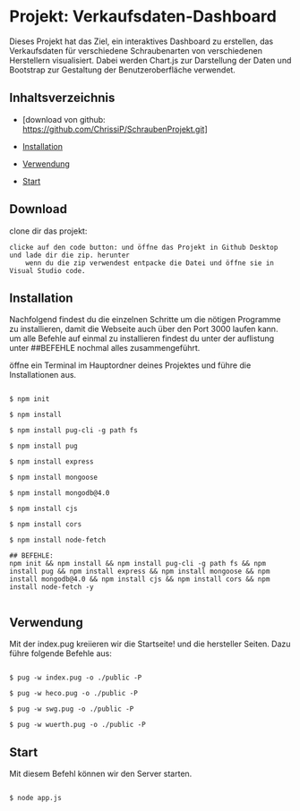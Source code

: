 # Projekt: Verkaufsdaten-Dashboard

Dieses Projekt hat das Ziel, ein interaktives Dashboard zu erstellen, das Verkaufsdaten für verschiedene Schraubenarten von verschiedenen Herstellern visualisiert. Dabei werden Chart.js zur Darstellung der Daten und Bootstrap zur Gestaltung der Benutzeroberfläche verwendet.




## Inhaltsverzeichnis

- [download von github: https://github.com/ChrissiP/SchraubenProjekt.git]

- [Installation](#installation)

- [Verwendung](#verwendung)

- [Start](#start)


## Download

clone dir das projekt:

    clicke auf den code button: und öffne das Projekt in Github Desktop und lade dir die zip. herunter
        wenn du die zip verwendest entpacke die Datei und öffne sie in Visual Studio code.

## Installation


Nachfolgend findest du die einzelnen Schritte um die nötigen Programme zu installieren, damit die Webseite auch über den Port 3000 laufen kann.
um alle Befehle auf einmal zu installieren findest du unter der auflistung unter ##BEFEHLE nochmal alles zusammengeführt.

öffne ein Terminal im Hauptordner deines Projektes und führe die Installationen aus.

```shell

$ npm init

$ npm install

$ npm install pug-cli -g path fs

$ npm install pug

$ npm install express

$ npm install mongoose

$ npm install mongodb@4.0

$ npm install cjs

$ npm install cors

$ npm install node-fetch

## BEFEHLE:
npm init && npm install && npm install pug-cli -g path fs && npm install pug && npm install express && npm install mongoose && npm install mongodb@4.0 && npm install cjs && npm install cors && npm install node-fetch -y


```

## Verwendung

Mit der index.pug kreiieren wir die Startseite!
und die hersteller Seiten. Dazu führe folgende Befehle aus:


```shell

$ pug -w index.pug -o ./public -P

$ pug -w heco.pug -o ./public -P

$ pug -w swg.pug -o ./public -P

$ pug -w wuerth.pug -o ./public -P
```

## Start

Mit diesem Befehl können wir den Server starten.

```shell

$ node app.js

```